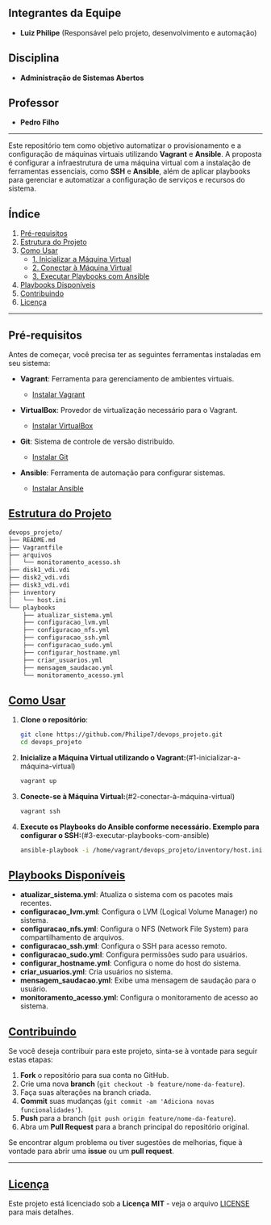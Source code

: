 ## Integrantes da Equipe

- **Luiz Philipe** (Responsável pelo projeto, desenvolvimento e automação)
  
## Disciplina

- **Administração de Sistemas Abertos**

## Professor

- **Pedro Filho**
---
Este repositório tem como objetivo automatizar o provisionamento e a configuração de máquinas virtuais utilizando **Vagrant** e **Ansible**. A proposta é configurar a infraestrutura de uma máquina virtual com a instalação de ferramentas essenciais, como **SSH** e **Ansible**, além de aplicar playbooks para gerenciar e automatizar a configuração de serviços e recursos do sistema.


## Índice

1. [Pré-requisitos](#pré-requisitos)
2. [Estrutura do Projeto](#estrutura-do-projeto)
3. [Como Usar](#como-usar)
   - [1. Inicializar a Máquina Virtual](#1-inicializar-a-máquina-virtual)
   - [2. Conectar à Máquina Virtual](#2-conectar-à-máquina-virtual)
   - [3. Executar Playbooks com Ansible](#3-executar-playbooks-com-ansible)
4. [Playbooks Disponíveis](#playbooks)
5. [Contribuindo](#contribuindo)
6. [Licença](#licença)

---

## Pré-requisitos

Antes de começar, você precisa ter as seguintes ferramentas instaladas em seu sistema:

- **Vagrant**: Ferramenta para gerenciamento de ambientes virtuais.
  - [Instalar Vagrant](https://www.vagrantup.com/docs/installation)
  
- **VirtualBox**: Provedor de virtualização necessário para o Vagrant.
  - [Instalar VirtualBox](https://www.virtualbox.org/wiki/Downloads)

- **Git**: Sistema de controle de versão distribuído.
  - [Instalar Git](https://git-scm.com/book/en/v2/Getting-Started-Installing-Git)

- **Ansible**: Ferramenta de automação para configurar sistemas.
  - [Instalar Ansible](https://docs.ansible.com/ansible/latest/installation_guide/index.html)

## [Estrutura do Projeto](#estrutura-do-projeto)

   ```bash
   devops_projeto/
   ├── README.md
   ├── Vagrantfile
   ├── arquivos
   │   └── monitoramento_acesso.sh
   ├── disk1_vdi.vdi
   ├── disk2_vdi.vdi
   ├── disk3_vdi.vdi
   ├── inventory
   │   └── host.ini
   └── playbooks
       ├── atualizar_sistema.yml
       ├── configuracao_lvm.yml
       ├── configuracao_nfs.yml
       ├── configuracao_ssh.yml
       ├── configuracao_sudo.yml
       ├── configurar_hostname.yml
       ├── criar_usuarios.yml
       ├── mensagem_saudacao.yml
       └── monitoramento_acesso.yml
 ```

## [Como Usar](#como-usar)
1. **Clone o repositório**:
   ```bash
   git clone https://github.com/Philipe7/devops_projeto.git
   cd devops_projeto
   
2. **Inicialize a Máquina Virtual utilizando o Vagrant:**(#1-inicializar-a-máquina-virtual)
   ```bash
   vagrant up

4. **Conecte-se à Máquina Virtual:**(#2-conectar-à-máquina-virtual)
   ```bash
   vagrant ssh

6. **Execute os Playbooks do Ansible conforme necessário. Exemplo para configurar o SSH:**(#3-executar-playbooks-com-ansible)
   ```bash
   ansible-playbook -i /home/vagrant/devops_projeto/inventory/host.ini /home/vagrant/devops_projeto/playbooks/configuracao_ssh.yml

## [Playbooks Disponíveis](#playbooks)

- **atualizar_sistema.yml**: Atualiza o sistema com os pacotes mais recentes.
- **configuracao_lvm.yml**: Configura o LVM (Logical Volume Manager) no sistema.
- **configuracao_nfs.yml**: Configura o NFS (Network File System) para compartilhamento de arquivos.
- **configuracao_ssh.yml**: Configura o SSH para acesso remoto.
- **configuracao_sudo.yml**: Configura permissões sudo para usuários.
- **configurar_hostname.yml**: Configura o nome do host do sistema.
- **criar_usuarios.yml**: Cria usuários no sistema.
- **mensagem_saudacao.yml**: Exibe uma mensagem de saudação para o usuário.
- **monitoramento_acesso.yml**: Configura o monitoramento de acesso ao sistema.

## [Contribuindo](#contribuindo)

Se você deseja contribuir para este projeto, sinta-se à vontade para seguir estas etapas:

1. **Fork** o repositório para sua conta no GitHub.
2. Crie uma nova **branch** (`git checkout -b feature/nome-da-feature`).
3. Faça suas alterações na branch criada.
4. **Commit** suas mudanças (`git commit -am 'Adiciona novas funcionalidades'`).
5. **Push** para a branch (`git push origin feature/nome-da-feature`).
6. Abra um **Pull Request** para a branch principal do repositório original.

Se encontrar algum problema ou tiver sugestões de melhorias, fique à vontade para abrir uma **issue** ou um **pull request**.

---

## [Licença](#licença)

Este projeto está licenciado sob a **Licença MIT** - veja o arquivo [LICENSE](LICENSE) para mais detalhes.



